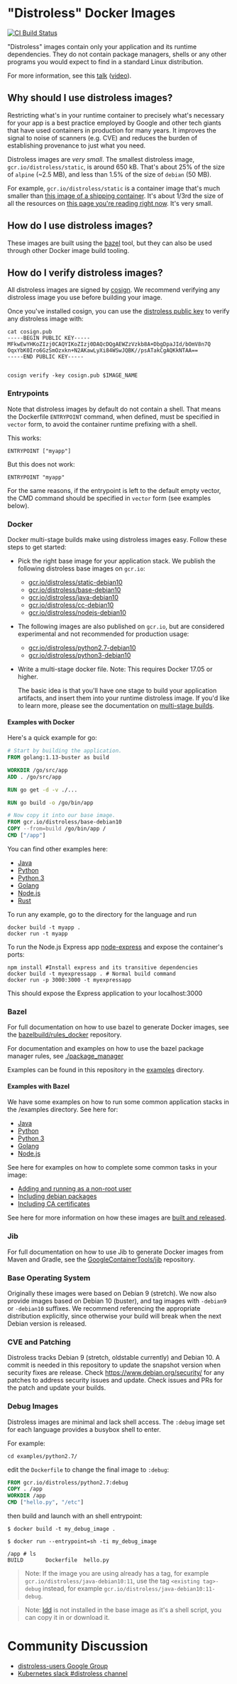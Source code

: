 # "Distroless" Docker Images

[![CI Build Status](https://github.com/GoogleContainerTools/distroless/actions/workflows/ci.yaml/badge.svg)](https://github.com/GoogleContainerTools/distroless/actions/workflows/ci.yaml)

"Distroless" images contain only your application and its runtime dependencies.
They do not contain package managers, shells or any other programs you would expect to find in a standard Linux distribution.

For more information, see this [talk](https://swampup2017.sched.com/event/A6CW/distroless-docker-containerizing-apps-not-vms?iframe=no&w=100%&sidebar=yes&bg=no) ([video](https://www.youtube.com/watch?v=lviLZFciDv4)).

## Why should I use distroless images?

Restricting what's in your runtime container to precisely what's necessary for your app is a best practice employed by Google
and other tech giants that have used containers in production for many years.
It improves the signal to noise of scanners (e.g. CVE) and reduces the burden of establishing provenance to just what you need.

Distroless images are _very small_.
The smallest distroless image, `gcr.io/distroless/static`, is around 650 kB.
That's about 25% of the size of `alpine` (~2.5 MB), and less than 1.5% of the size of `debian` (50 MB).

For example, `gcr.io/distroless/static` is a container image that's much smaller than [this image of a shipping container](https://unsplash.com/photos/bukjsECgmeU).
It's about 1/3rd the size of all the resources on [this page you're reading right now](https://github.com/GoogleContainerTools/distroless).
It's very small.

## How do I use distroless images?

These images are built using the [bazel](https://bazel.build) tool, but they can also be used through other Docker image build tooling.

## How do I verify distroless images?

All distroless images are signed by [cosign](https://github.com/sigstore/cosign).
We recommend verifying any distroless image you use before building your image.

Once you've installed cosign, you can use the [distroless public key](cosign.pub) to verify any distroless image with:

```
cat cosign.pub
-----BEGIN PUBLIC KEY-----
MFkwEwYHKoZIzj0CAQYIKoZIzj0DAQcDQgAEWZzVzkb8A+DbgDpaJId/bOmV8n7Q
OqxYbK0Iro6GzSmOzxkn+N2AKawLyXi84WSwJQBK//psATakCgAQKkNTAA==
-----END PUBLIC KEY-----


cosign verify -key cosign.pub $IMAGE_NAME
```

### Entrypoints

Note that distroless images by default do not contain a shell.
That means the Dockerfile `ENTRYPOINT` command, when defined, must be specified in `vector` form, to avoid the container runtime prefixing with a shell.

This works:

```
ENTRYPOINT ["myapp"]
```

But this does not work:

```
ENTRYPOINT "myapp"
```

For the same reasons, if the entrypoint is left to the default empty vector, the CMD command should be specified in `vector` form (see examples below).

### Docker

Docker multi-stage builds make using distroless images easy.
Follow these steps to get started:

* Pick the right base image for your application stack.
  We publish the following distroless base images on `gcr.io`:
    * [gcr.io/distroless/static-debian10](base/README.md)
    * [gcr.io/distroless/base-debian10](base/README.md)
    * [gcr.io/distroless/java-debian10](java/README.md)
    * [gcr.io/distroless/cc-debian10](cc/README.md)
    * [gcr.io/distroless/nodejs-debian10](nodejs/README.md)

* The following images are also published on `gcr.io`, but are considered experimental and not recommended for production usage:
    * [gcr.io/distroless/python2.7-debian10](experimental/python2.7/README.md)
    * [gcr.io/distroless/python3-debian10](experimental/python3/README.md)
* Write a multi-stage docker file.
  Note: This requires Docker 17.05 or higher.

  The basic idea is that you'll have one stage to build your application artifacts, and insert them into your runtime distroless image.
  If you'd like to learn more, please see the documentation on [multi-stage builds](https://docs.docker.com/engine/userguide/eng-image/multistage-build/).

#### Examples with Docker
  Here's a quick example for go:

  ```dockerfile
  # Start by building the application.
  FROM golang:1.13-buster as build

  WORKDIR /go/src/app
  ADD . /go/src/app

  RUN go get -d -v ./...

  RUN go build -o /go/bin/app

  # Now copy it into our base image.
  FROM gcr.io/distroless/base-debian10
  COPY --from=build /go/bin/app /
  CMD ["/app"]
  ```

You can find other examples here:

* [Java](examples/java/Dockerfile)
* [Python](examples/python2.7/Dockerfile)
* [Python 3](examples/python3/Dockerfile)
* [Golang](examples/go/Dockerfile)
* [Node.js](examples/nodejs/Dockerfile)
* [Rust](examples/rust/Dockerfile)

To run any example, go to the directory for the language and run
```
docker build -t myapp .
docker run -t myapp
```
To run the Node.js Express app [node-express](examples/nodejs/node-express) and expose the container's ports:

```
npm install #Install express and its transitive dependencies
docker build -t myexpressapp . # Normal build command
docker run -p 3000:3000 -t myexpressapp
```

This should expose the Express application to your localhost:3000


### Bazel

For full documentation on how to use bazel to generate Docker images, see the [bazelbuild/rules_docker](http://github.com/bazelbuild/rules_docker) repository.

For documentation and examples on how to use the bazel package manager rules, see [./package_manager](./package_manager)

Examples can be found in this repository in the [examples](examples/) directory.

#### Examples with Bazel

We have some examples on how to run some common application stacks in the /examples directory.
See here for:

* [Java](examples/java/BUILD)
* [Python](examples/python2.7/BUILD)
* [Python 3](examples/python3/BUILD)
* [Golang](examples/go/BUILD)
* [Node.js](examples/nodejs/BUILD)

See here for examples on how to complete some common tasks in your image:

* [Adding and running as a non-root user](examples/nonroot)
* [Including debian packages](https://github.com/bazelbuild/rules_docker#container_image-1)
* [Including CA certificates](cacerts/)

See here for more information on how these images are [built and released](RELEASES.md).

### Jib

For full documentation on how to use Jib to generate Docker images from Maven and Gradle, see the [GoogleContainerTools/jib](http://github.com/GoogleContainerTools/jib) repository.

### Base Operating System

Originally these images were based on Debian 9 (stretch). We now also provide images based on Debian 10 (buster), and tag images with `-debian9` or `-debian10` suffixes. We recommend referencing the appropriate distribution explicitly, since otherwise your build will break when the next Debian version is released.

### CVE and Patching

Distroless tracks Debian 9 (stretch, oldstable currently) and Debian 10. A commit is needed in this repository to update the snapshot version when security fixes are release. Check https://www.debian.org/security/ for any patches to address security issues and update. Check issues and PRs for the patch and update your builds.

### Debug Images

Distroless images are minimal and lack shell access.  The ```:debug``` image set for each language provides a busybox shell to enter.

For example:


```
cd examples/python2.7/
```

edit the ```Dockerfile``` to change the final image to ```:debug```:

```dockerfile
FROM gcr.io/distroless/python2.7:debug
COPY . /app
WORKDIR /app
CMD ["hello.py", "/etc"]
```

then build and launch with an shell entrypoint:

```
$ docker build -t my_debug_image .
```

```
$ docker run --entrypoint=sh -ti my_debug_image

/app # ls
BUILD       Dockerfile  hello.py
```
> Note: If the image you are using already has a tag, for example `gcr.io/distroless/java-debian10:11`, use the tag `<existing tag>-debug` instead, for example `gcr.io/distroless/java-debian10:11-debug`.

> Note: [ldd](http://man7.org/linux/man-pages/man1/ldd.1.html) is not installed in the base image as it's a shell script, you can copy it in or download it.


# Community Discussion

* [distroless-users Google Group](https://groups.google.com/forum/#!forum/distroless-users)
* [Kubernetes slack #distroless channel](https://slack.k8s.io/)
